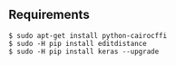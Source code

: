 ## Requirements

```
$ sudo apt-get install python-cairocffi
$ sudo -H pip install editdistance
$ sudo -H pip install keras --upgrade
```
